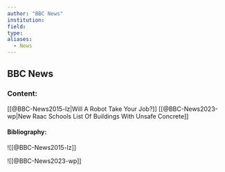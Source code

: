 ```yaml
---
author: "BBC News"
institution:
field:
type:
aliases:
  - News
---
```


## BBC News

### Content:
[[@BBC-News2015-lz|Will A Robot Take Your Job?]]
[[@BBC-News2023-wp|New Raac Schools List Of Buildings With Unsafe Concrete]]

#### Bibliography:

![[@BBC-News2015-lz]]

![[@BBC-News2023-wp]]